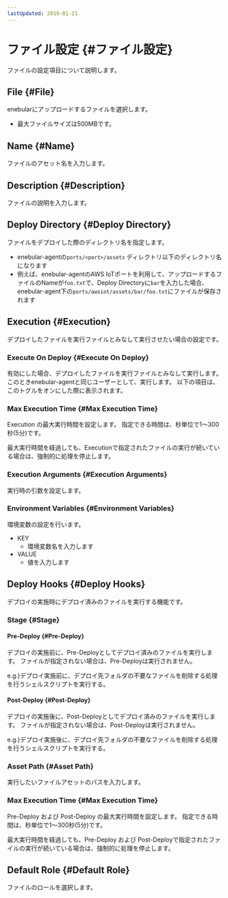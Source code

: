 ```yaml
---
lastUpdated: 2019-01-21
---
```


# ファイル設定 {#ファイル設定}

ファイルの設定項目について説明します。

## File {#File}

enebularにアップロードするファイルを選択します。

- 最大ファイルサイズは500MBです。

## Name {#Name}

ファイルのアセット名を入力します。

## Description {#Description}

ファイルの説明を入力します。

## Deploy Directory {#Deploy Directory}

ファイルをデプロイした際のディレクトリ名を指定します。  

- enebular-agentの`ports/<port>/assets` ディレクトリ以下のディレクトリ名になります
- 例えば、enebular-agentのAWS IoTポートを利用して、アップロードするファイルのNameが`foo.txt`で、Deploy Directoryに`bar`を入力した場合、enebular-agent下の`ports/awsiot/assets/bar/foo.txt`にファイルが保存されます

## Execution {#Execution}

デプロイしたファイルを実行ファイルとみなして実行させたい場合の設定です。

### Execute On Deploy {#Execute On Deploy}

有効にした場合、デプロイしたファイルを実行ファイルとみなして実行します。
このときenebular-agentと同じユーザーとして、実行します。
以下の項目は、このトグルをオンにした際に表示されます。

### Max Execution Time {#Max Execution Time}

Execution の最大実行時間を設定します。
指定できる時間は、秒単位で1〜300秒(5分)です。

最大実行時間を経過しても、Executionで指定されたファイルの実行が続いている場合は、強制的に処理を停止します。

### Execution Arguments {#Execution Arguments}

実行時の引数を設定します。

### Environment Variables {#Environment Variables}

環境変数の設定を行います。

- KEY
    - 環境変数名を入力します
- VALUE
    - 値を入力します

## Deploy Hooks {#Deploy Hooks}

デプロイの実施時にデプロイ済みのファイルを実行する機能です。

### Stage {#Stage}

#### Pre-Deploy {#Pre-Deploy}

デプロイの実施前に、Pre-Deployとしてデプロイ済みのファイルを実行します。
ファイルが指定されない場合は、Pre-Deployは実行されません。

e.g.)デプロイ実施前に、デプロイ先フォルダの不要なファイルを削除する処理を行うシェルスクリプトを実行する。

#### Post-Deploy {#Post-Deploy}

デプロイの実施後に、Post-Deployとしてデプロイ済みのファイルを実行します。
ファイルが指定されない場合は、Post-Deployは実行されません。

e.g.)デプロイ実施後に、デプロイ先フォルダの不要なファイルを削除する処理を行うシェルスクリプトを実行する。

### Asset Path {#Asset Path}

実行したいファイルアセットのパスを入力します。

### Max Execution Time {#Max Execution Time}

Pre-Deploy および Post-Deploy の最大実行時間を設定します。
指定できる時間は、秒単位で1〜300秒(5分)です。

最大実行時間を経過しても、Pre-Deploy および Post-Deployで指定されたファイルの実行が続いている場合は、強制的に処理を停止します。

## Default Role {#Default Role}

ファイルのロールを選択します。
